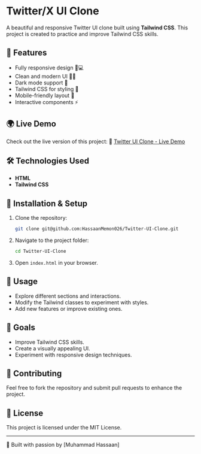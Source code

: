 # Twitter/X UI Clone

A beautiful and responsive Twitter UI clone built using **Tailwind CSS**. This project is created to practice and improve Tailwind CSS skills.

## 🚀 Features

- Fully responsive design 📱💻
- Clean and modern UI 🧑‍🎨
- Dark mode support 🌙
- Tailwind CSS for styling 🎨
- Mobile-friendly layout 📲
- Interactive components ⚡

## 🌍 Live Demo

Check out the live version of this project:
🔗 [Twitter UI Clone - Live Demo](https://hassaanmemon026.github.io/Twitter-UI-Clone/)

## 🛠️ Technologies Used

- **HTML**
- **Tailwind CSS**


## 🔧 Installation & Setup

1. Clone the repository:
   ```sh
   git clone git@github.com:HassaanMemon026/Twitter-UI-Clone.git
   ```
2. Navigate to the project folder:
   ```sh
   cd Twitter-UI-Clone
   ```
3. Open `index.html` in your browser.

## 📌 Usage

- Explore different sections and interactions.
- Modify the Tailwind classes to experiment with styles.
- Add new features or improve existing ones.

## 🎯 Goals

- Improve Tailwind CSS skills.
- Create a visually appealing UI.
- Experiment with responsive design techniques.

## 🤝 Contributing

Feel free to fork the repository and submit pull requests to enhance the project.

## 📜 License

This project is licensed under the MIT License.

---

💙 Built with passion by [Muhammad Hassaan]
